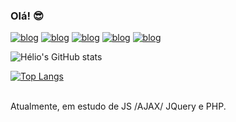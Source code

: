 ### Olá! 😎

[![blog](https://img.shields.io/badge/HTML5-E34F26?style=for-the-badge&logo=html5&logoColor=white)]()
[![blog](https://img.shields.io/badge/CSS3-1572B6?style=for-the-badge&logo=css3&logoColor=white)]()
[![blog](https://img.shields.io/badge/JavaScript-F7DF1E?style=for-the-badge&logo=javascript&logoColor=black)]()
[![blog](https://img.shields.io/badge/Python-14354C?style=for-the-badge&logo=python&logoColor=white)]()
[![blog](https://img.shields.io/badge/Java-ED8B00?style=for-the-badge&logo=openjdk&logoColor=white)]()

![Hélio's GitHub stats](https://github-readme-stats.vercel.app/api?username=devrsndz&show_icons=true&theme=radical)

[![Top Langs](https://github-readme-stats.vercel.app/api/top-langs/?username=devrsndz&hide_progress=true)](https://github.com/anuraghazra/github-readme-stats)

<br>
Atualmente, em estudo de JS /AJAX/ JQuery e PHP.

